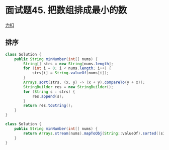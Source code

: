 # 面试题45. 把数组排成最小的数

[力扣](https://leetcode.cn/problems/ba-shu-zu-pai-cheng-zui-xiao-de-shu-lcof)

## 排序

```java
class Solution {
    public String minNumber(int[] nums) {
        String[] strs = new String[nums.length];
        for (int i = 0; i < nums.length; i++) {
            strs[i] = String.valueOf(nums[i]);
        }
        Arrays.sort(strs, (x, y) -> (x + y).compareTo(y + x));
        StringBuilder res = new StringBuilder();
        for (String s : strs) {
            res.append(s);
        }
        return res.toString();
    }
}
```

```java
class Solution {
    public String minNumber(int[] nums) {
        return Arrays.stream(nums).mapToObj(String::valueOf).sorted((s1, s2) -> (s1 + s2).compareTo(s2 + s1)).collect(StringBuilder::new, StringBuilder::append, StringBuilder::append).toString();
    }
}
```
